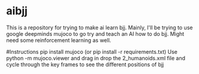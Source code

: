# aibjj
This is a repository for trying to make ai learn bjj. Mainly, I'll be trying to use google deepminds mujoco to go try and teach an AI how to do bjj. Might need some reinforcement learning as well.

#Instructions
pip install mujoco (or pip install -r requirements.txt)
Use python -m mujoco.viewer and drag in drop the 2_humanoids.xml file and cycle through the key frames to see the different positions of bjj
